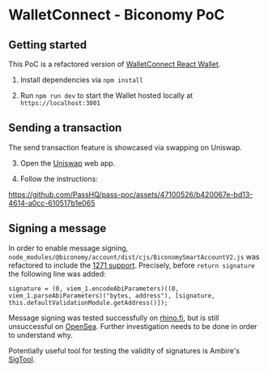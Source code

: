 # WalletConnect - Biconomy PoC

## Getting started

This PoC is a refactored version of [WalletConnect React Wallet](https://github.com/WalletConnect/web-examples/tree/main/advanced/wallets/react-wallet-v2).

1. Install dependencies via `npm install`

2. Run `npm run dev` to start the Wallet hosted locally at `https://localhost:3001`

## Sending a transaction
The send transaction feature is showcased via swapping on Uniswap.

3. Open the [Uniswap](https://app.uniswap.org/) web app.

4. Follow the instructions: 

https://github.com/PassHQ/pass-poc/assets/47100526/b420067e-bd13-4614-a0cc-610517b1e065

## Signing a message

In order to enable message signing, `node_modules/@biconomy/account/dist/cjs/BiconomySmartAccountV2.js` was refactored to include the [1271 support](https://github.com/bcnmy/biconomy-client-sdk/pull/457). Precisely, before `return signature` the following line was added:

```
signature = (0, viem_1.encodeAbiParameters)((0, viem_1.parseAbiParameters)("bytes, address"), [signature, this.defaultValidationModule.getAddress()]);

```

Message signing was tested successfully on [rhino.fi](https://app.rhino.fi), but is still unsuccessful on [OpenSea](https://opensea.io/). Further investigation needs to be done in order to understand why.

Potentially useful tool for testing the validity of signatures is Ambire's [SigTool](https://sigtool.ambire.com/).

